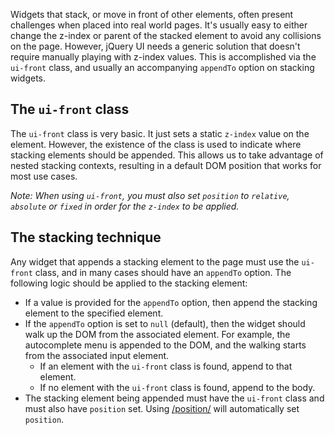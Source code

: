 <script>{
	"title": "Stacking Elements",
	"termSlugs": {
		"category": [ "theming" ]
	}
}</script>

Widgets that stack, or move in front of other elements, often present challenges
when placed into real world pages. It's usually easy to either change the z-index
or parent of the stacked element to avoid any collisions on the page. However,
jQuery UI needs a generic solution that doesn't require manually playing with
z-index values. This is accomplished via the `ui-front` class, and usually an
accompanying `appendTo` option on stacking widgets.



## The `ui-front` class

The `ui-front` class is very basic. It just sets a static `z-index` value on the
element. However, the existence of the class is used to indicate where stacking
elements should be appended. This allows us to take advantage of nested stacking
contexts, resulting in a default DOM position that works for most use cases.

*Note: When using `ui-front`, you must also set `position` to `relative`,
`absolute` or `fixed` in order for the `z-index` to be applied.*



## The stacking technique

Any widget that appends a stacking element to the page must use the `ui-front`
class, and in many cases should have an `appendTo` option. The following logic
should be applied to the stacking element:

* If a value is provided for the `appendTo` option, then append the stacking
element to the specified element.
* If the `appendTo` option is set to `null` (default), then the widget should
walk up the DOM from the associated element. For example, the autocomplete menu
is appended to the DOM, and the walking starts from the associated input element.
  * If an element with the `ui-front` class is found, append to that element.
  * If no element with the `ui-front` class is found, append to the body.
* The stacking element being appended must have the `ui-front` class and must
also have `position` set. Using [/position/](.position()) will automatically set
`position`.
